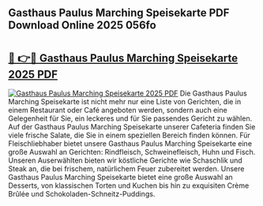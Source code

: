 ## Gasthaus Paulus Marching Speisekarte PDF Download Online 2025 056fo

# <h2><a href="http://gc5kkdn.nevu.top/?p=Gasthaus+Paulus+Marching+Speisekarte">🔗 👉🔴 Gasthaus Paulus Marching Speisekarte 2025 PDF</a></h2>

[![Gasthaus Paulus Marching Speisekarte 2025 PDF](https://i.imgur.com/dBaPXMq.png)](http://gc5kkdn.nevu.top/?p=Gasthaus+Paulus+Marching+Speisekarte)
Die Gasthaus Paulus Marching Speisekarte ist nicht mehr nur eine Liste von Gerichten, die in einem Restaurant oder Café angeboten werden, sondern auch eine Gelegenheit für Sie, ein leckeres und für Sie passendes Gericht zu wählen. Auf der Gasthaus Paulus Marching Speisekarte unserer Cafeteria finden Sie viele frische Salate, die Sie in einem speziellen Bereich finden können. Für Fleischliebhaber bietet unsere Gasthaus Paulus Marching Speisekarte eine große Auswahl an Gerichten: Rindfleisch, Schweinefleisch, Huhn und Fisch. Unseren Auserwählten bieten wir köstliche Gerichte wie Schaschlik und Steak an, die bei frischem, natürlichem Feuer zubereitet werden. Unsere Gasthaus Paulus Marching Speisekarte bietet eine große Auswahl an Desserts, von klassischen Torten und Kuchen bis hin zu exquisiten Crème Brûlée und Schokoladen-Schneitz-Puddings.
